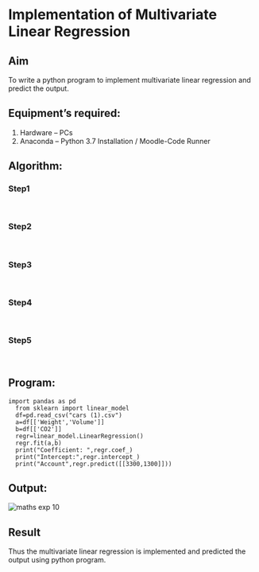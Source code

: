 # Implementation of Multivariate Linear Regression
## Aim
To write a python program to implement multivariate linear regression and predict the output.
## Equipment’s required:
1.	Hardware – PCs
2.	Anaconda – Python 3.7 Installation / Moodle-Code Runner
## Algorithm:
### Step1
<br>

### Step2
<br>

### Step3
<br>

### Step4
<br>

### Step5
<br>

## Program:
```
import pandas as pd
  from sklearn import linear_model
  df=pd.read_csv("cars (1).csv")
  a=df[['Weight','Volume']]
  b=df[['CO2']]
  regr=linear_model.LinearRegression()
  regr.fit(a,b)
  print("Coefficient: ",regr.coef_)
  print("Intercept:",regr.intercept_)
  print("Account",regr.predict([[3300,1300]]))

```
## Output:
![maths exp 10](https://github.com/Nakul1411/Multivariate-Linear-Regression/assets/138849780/833f77b9-d7e7-4b4d-bde1-fa84e733b917)

## Result
Thus the multivariate linear regression is implemented and predicted the output using python program.
